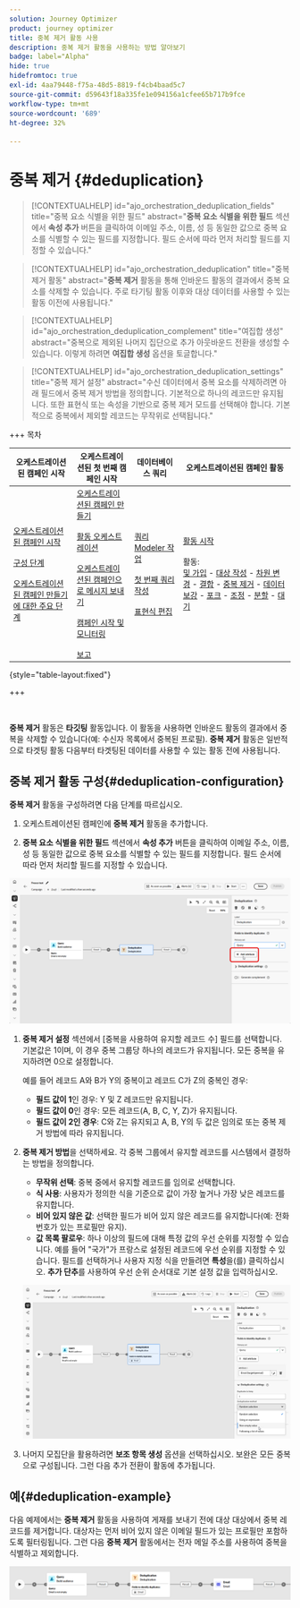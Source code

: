 ```yaml
---
solution: Journey Optimizer
product: journey optimizer
title: 중복 제거 활동 사용
description: 중복 제거 활동을 사용하는 방법 알아보기
badge: label="Alpha"
hide: true
hidefromtoc: true
exl-id: 4aa79448-f75a-48d5-8819-f4cb4baad5c7
source-git-commit: d59643f18a335fe1e094156a1cfee65b717b9fce
workflow-type: tm+mt
source-wordcount: '689'
ht-degree: 32%

---
```


# 중복 제거 {#deduplication}

>[!CONTEXTUALHELP]
>id="ajo_orchestration_deduplication_fields"
>title="중복 요소 식별을 위한 필드"
>abstract="**중복 요소 식별을 위한 필드** 섹션에서 **속성 추가** 버튼을 클릭하여 이메일 주소, 이름, 성 등 동일한 값으로 중복 요소를 식별할 수 있는 필드를 지정합니다. 필드 순서에 따라 먼저 처리할 필드를 지정할 수 있습니다."

>[!CONTEXTUALHELP]
>id="ajo_orchestration_deduplication"
>title="중복 제거 활동"
>abstract="**중복 제거** 활동을 통해 인바운드 활동의 결과에서 중복 요소를 삭제할 수 있습니다. 주로 타기팅 활동 이후와 대상 데이터를 사용할 수 있는 활동 이전에 사용됩니다."

>[!CONTEXTUALHELP]
>id="ajo_orchestration_deduplication_complement"
>title="여집합 생성"
>abstract="중복으로 제외된 나머지 집단으로 추가 아웃바운드 전환을 생성할 수 있습니다. 이렇게 하려면 **여집합 생성** 옵션을 토글합니다."

>[!CONTEXTUALHELP]
>id="ajo_orchestration_deduplication_settings"
>title="중복 제거 설정"
>abstract="수신 데이터에서 중복 요소를 삭제하려면 아래 필드에서 중복 제거 방법을 정의합니다. 기본적으로 하나의 레코드만 유지됩니다. 또한 표현식 또는 속성을 기반으로 중복 제거 모드를 선택해야 합니다. 기본적으로 중복에서 제외할 레코드는 무작위로 선택됩니다."

+++ 목차

| 오케스트레이션된 캠페인 시작 | 오케스트레이션된 첫 번째 캠페인 시작 | 데이터베이스 쿼리 | 오케스트레이션된 캠페인 활동 |
|---|---|---|---|
| [오케스트레이션된 캠페인 시작](../gs-orchestrated-campaigns.md)<br/><br/>[구성 단계](../configuration-steps.md)<br/><br/>[오케스트레이션된 캠페인 만들기에 대한 주요 단계](../gs-campaign-creation.md) | [오케스트레이션된 캠페인 만들기](../create-orchestrated-campaign.md)<br/><br/>[활동 오케스트레이션](../orchestrate-activities.md)<br/><br/>[오케스트레이션된 캠페인으로 메시지 보내기](../send-messages.md)<br/><br/>[캠페인 시작 및 모니터링](../start-monitor-campaigns.md)<br/><br/>[보고](../reporting-campaigns.md) | [쿼리 Modeler 작업](../orchestrated-rule-builder.md)<br/><br/>[첫 번째 쿼리 작성](../build-query.md)<br/><br/>[표현식 편집](../edit-expressions.md) | [활동 시작](about-activities.md)<br/><br/>활동:<br/>[및 가입](and-join.md) - [대상 작성](build-audience.md) - [차원 변경](change-dimension.md) - [결합](combine.md) - [중복 제거](deduplication.md) - [데이터 보강](enrichment.md) - [포크](fork.md) - [조정](reconciliation.md) - [분할](split.md) - [대기](wait.md) |

{style="table-layout:fixed"}

+++

<br/>

**중복 제거** 활동은 **타깃팅** 활동입니다. 이 활동을 사용하면 인바운드 활동의 결과에서 중복을 삭제할 수 있습니다(예: 수신자 목록에서 중복된 프로필). **중복 제거** 활동은 일반적으로 타겟팅 활동 다음부터 타겟팅된 데이터를 사용할 수 있는 활동 전에 사용됩니다.

## 중복 제거 활동 구성{#deduplication-configuration}

**중복 제거** 활동을 구성하려면 다음 단계를 따르십시오.


1. 오케스트레이션된 캠페인에 **중복 제거** 활동을 추가합니다.

1. **중복 요소 식별을 위한 필드** 섹션에서 **속성 추가** 버튼을 클릭하여 이메일 주소, 이름, 성 등 동일한 값으로 중복 요소를 식별할 수 있는 필드를 지정합니다. 필드 순서에 따라 먼저 처리할 필드를 지정할 수 있습니다.

![](../assets/deduplication-1.png)

1. **중복 제거 설정** 섹션에서 [중복을 사용하여 유지할 레코드 수] 필드를 선택합니다. 기본값은 1이며, 이 경우 중복 그룹당 하나의 레코드가 유지됩니다. 모든 중복을 유지하려면 0으로 설정합니다.

   예를 들어 레코드 A와 B가 Y의 중복이고 레코드 C가 Z의 중복인 경우:

   * **필드 값이 1**&#x200B;인 경우: Y 및 Z 레코드만 유지됩니다.
   * **필드 값이 0**&#x200B;인 경우: 모든 레코드(A, B, C, Y, Z)가 유지됩니다.
   * **필드 값이 2인 경우**: C와 Z는 유지되고 A, B, Y의 두 값은 임의로 또는 중복 제거 방법에 따라 유지됩니다.

1. **중복 제거 방법**&#x200B;을 선택하세요. 각 중복 그룹에서 유지할 레코드를 시스템에서 결정하는 방법을 정의합니다.

   * **무작위 선택**: 중복 중에서 유지할 레코드를 임의로 선택합니다.
   * **식 사용**: 사용자가 정의한 식을 기준으로 값이 가장 높거나 가장 낮은 레코드를 유지합니다.
   * **비어 있지 않은 값**: 선택한 필드가 비어 있지 않은 레코드를 유지합니다(예: 전화 번호가 있는 프로필만 유지).
   * **값 목록 팔로우**: 하나 이상의 필드에 대해 특정 값의 우선 순위를 지정할 수 있습니다. 예를 들어 &quot;국가&quot;가 프랑스로 설정된 레코드에 우선 순위를 지정할 수 있습니다. 필드를 선택하거나 사용자 지정 식을 만들려면 **특성**&#x200B;을(를) 클릭하십시오. **추가 단추**&#x200B;를 사용하여 우선 순위 순서대로 기본 설정 값을 입력하십시오.

   ![](../assets/deduplication-2.png)

1. 나머지 모집단을 활용하려면 **보조 항목 생성** 옵션을 선택하십시오. 보완은 모든 중복으로 구성됩니다. 그런 다음 추가 전환이 활동에 추가됩니다.

## 예{#deduplication-example}

다음 예제에서는 **중복 제거** 활동을 사용하여 게재를 보내기 전에 대상 대상에서 중복 레코드를 제거합니다. 대상자는 먼저 비어 있지 않은 이메일 필드가 있는 프로필만 포함하도록 필터링됩니다. 그런 다음 **중복 제거** 활동에서는 전자 메일 주소를 사용하여 중복을 식별하고 제외합니다.

![](../assets/deduplication-3.png)
